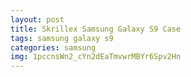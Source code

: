 ```yaml
---
layout: post
title: Skrillex Samsung Galaxy S9 Case
tags: samsung galaxy s9
categories: samsung
img: 1pccnsWn2_cYn2dEaTmvwrMBYr6Spv2Hn
---
```

